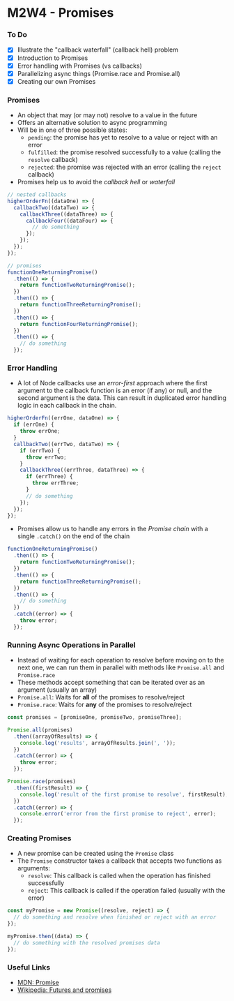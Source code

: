 # M2W4 - Promises

### To Do

- [x] Illustrate the "callback waterfall" (callback hell) problem
- [x] Introduction to Promises
- [x] Error handling with Promises (vs callbacks)
- [x] Parallelizing async things (Promise.race and Promise.all)
- [x] Creating our own Promises

### Promises

- An object that may (or may not) resolve to a value in the future
- Offers an alternative solution to async programming
- Will be in one of three possible states:
  - `pending`: the promise has yet to resolve to a value or reject with an error
  - `fulfilled`: the promise resolved successfully to a value (calling the `resolve` callback)
  - `rejected`: the promise was rejected with an error (calling the `reject` callback)
- Promises help us to avoid the _callback hell_ or _waterfall_

```js
// nested callbacks
higherOrderFn((dataOne) => {
  callbackTwo((dataTwo) => {
    callbackThree((dataThree) => {
      callbackFour((dataFour) => {
        // do something
      });
    });
  });
});

// promises
functionOneReturningPromise()
  .then(() => {
    return functionTwoReturningPromise();
  })
  .then(() => {
    return functionThreeReturningPromise();
  })
  .then(() => {
    return functionFourReturningPromise();
  })
  .then(() => {
    // do something
  });
```

### Error Handling

- A lot of Node callbacks use an _error-first_ approach where the first argument to the callback function is an error (if any) or null, and the second argument is the data. This can result in duplicated error handling logic in each callback in the chain.

```js
higherOrderFn((errOne, dataOne) => {
  if (errOne) {
    throw errOne;
  }
  callbackTwo((errTwo, dataTwo) => {
    if (errTwo) {
      throw errTwo;
    }
    callbackThree((errThree, dataThree) => {
      if (errThree) {
        throw errThree;
      }
      // do something
    });
  });
});
```

- Promises allow us to handle any errors in the _Promise chain_ with a single `.catch()` on the end of the chain

```js
functionOneReturningPromise()
  .then(() => {
    return functionTwoReturningPromise();
  })
  .then(() => {
    return functionThreeReturningPromise();
  })
  .then(() => {
    // do something
  })
  .catch((error) => {
    throw error;
  });
```

### Running Async Operations in Parallel

- Instead of waiting for each operation to resolve before moving on to the next one, we can run them in parallel with methods like `Promise.all` and `Promise.race`
- These methods accept something that can be iterated over as an argument (usually an array)
- `Promise.all`: Waits for **all** of the promises to resolve/reject
- `Promise.race`: Waits for **any** of the promises to resolve/reject

```js
const promises = [promiseOne, promiseTwo, promiseThree];

Promise.all(promises)
  .then((arrayOfResults) => {
    console.log('results', arrayOfResults.join(', '));
  })
  .catch((error) => {
    throw error;
  });

Promise.race(promises)
  .then((firstResult) => {
    console.log('result of the first promise to resolve', firstResult);
  })
  .catch((error) => {
    console.error('error from the first promise to reject', error);
  });
```

### Creating Promises

- A new promise can be created using the `Promise` class
- The `Promise` constructor takes a callback that accepts two functions as arguments:
  - `resolve`: This callback is called when the operation has finished successfully
  - `reject`: This callback is called if the operation failed (usually with the error)

```js
const myPromise = new Promise((resolve, reject) => {
  // do something and resolve when finished or reject with an error
});

myPromise.then((data) => {
  // do something with the resolved promises data
});
```

### Useful Links

- [MDN: Promise](https://developer.mozilla.org/en-US/docs/Web/JavaScript/Reference/Global_Objects/Promise/prototype)
- [Wikipedia: Futures and promises](https://en.wikipedia.org/wiki/Futures_and_promises)
